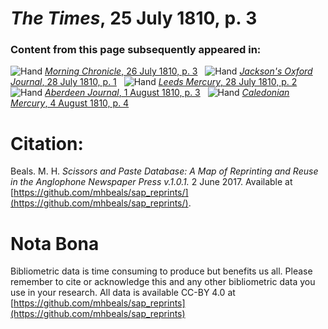 # *The Times*, 25 July 1810, p. 3  
  
### Content from this page subsequently appeared in:  
![Hand](http://scissorsandpaste.net/wp-content/uploads/2017/06/smallhandpointer.png) [*Morning Chronicle*, 26 July 1810, p. 3](https://mhbeals.github.io/sap_html/Morning-Chronicle/Morning-Chronicle-26-July-1810-p-3)  
![Hand](http://scissorsandpaste.net/wp-content/uploads/2017/06/smallhandpointer.png) [*Jackson's Oxford Journal*, 28 July 1810, p. 1](https://mhbeals.github.io/sap_html/Jackson's-Oxford-Journal/Jackson's-Oxford-Journal-28-July-1810-p-1)  
![Hand](http://scissorsandpaste.net/wp-content/uploads/2017/06/smallhandpointer.png) [*Leeds Mercury*, 28 July 1810, p. 2](https://mhbeals.github.io/sap_html/Leeds-Mercury/Leeds-Mercury-28-July-1810-p-2)  
![Hand](http://scissorsandpaste.net/wp-content/uploads/2017/06/smallhandpointer.png) [*Aberdeen Journal*, 1 August 1810, p. 3](https://mhbeals.github.io/sap_html/Aberdeen-Journal/Aberdeen-Journal-1-August-1810-p-3)  
![Hand](http://scissorsandpaste.net/wp-content/uploads/2017/06/smallhandpointer.png) [*Caledonian Mercury*, 4 August 1810, p. 4](https://mhbeals.github.io/sap_html/Caledonian-Mercury/Caledonian-Mercury-4-August-1810-p-4)  


# Citation: 

Beals. M. H. *Scissors and Paste Database: A Map of Reprinting and Reuse in the Anglophone Newspaper Press v.1.0.1.* 2 June 2017. Available at [https://github.com/mhbeals/sap_reprints/](https://github.com/mhbeals/sap_reprints/). 

# Nota Bona

Bibliometric data is time consuming to produce but benefits us all. Please remember to cite or acknowledge this and any other bibliometric data you use in your research. All data is available CC-BY 4.0 at [https://github.com/mhbeals/sap_reprints](https://github.com/mhbeals/sap_reprints)